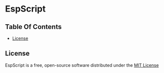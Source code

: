 # EspScript

## Table Of Contents

* [License](#license)

## License

EspScript is a free, open-source software distributed under the [MIT License](LICENSE.txt)

